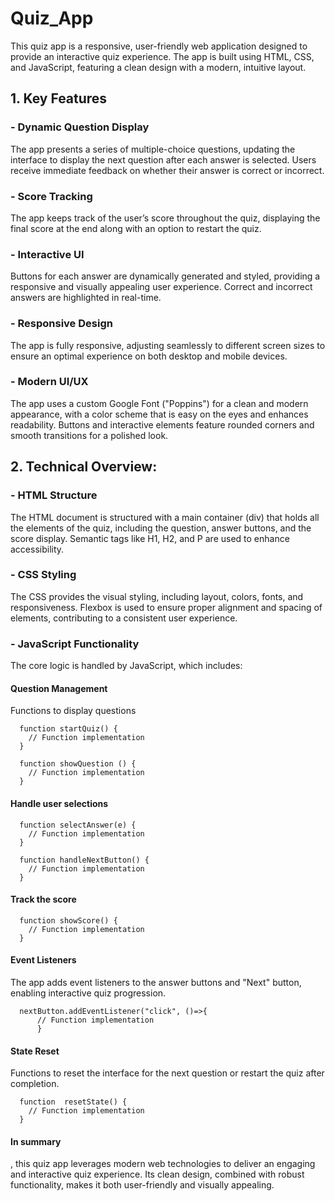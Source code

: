 # Quiz_App

This quiz app is a responsive, user-friendly web application designed to provide an interactive quiz experience. The app is built using HTML, CSS, and JavaScript, featuring a clean design with a modern, intuitive layout.

<h2>1. Key Features</h2>

<h3>- Dynamic Question Display</h3>

  The app presents a series of multiple-choice questions, updating the interface to display the next question after each answer is selected. Users receive immediate feedback on whether their answer is correct or incorrect.
  
<h3>- Score Tracking</h3>

  The app keeps track of the user’s score throughout the quiz, displaying the final score at the end along with an option to restart the quiz.

<h3>- Interactive UI</h3>

  Buttons for each answer are dynamically generated and styled, providing a responsive and visually appealing user experience. Correct and incorrect answers are highlighted in real-time.

<h3>- Responsive Design</h3>

  The app is fully responsive, adjusting seamlessly to different screen sizes to ensure an optimal experience on both desktop and mobile devices.

<h3>- Modern UI/UX</h3>

  The app uses a custom Google Font ("Poppins") for a clean and modern appearance, with a color scheme that is easy on the eyes and enhances readability. Buttons and interactive elements feature rounded corners and smooth transitions for a polished look.
  
<h2>2. Technical Overview:</h2>

<h3>- HTML Structure</h3>

  The HTML document is structured with a main container (div) that holds all the elements of the quiz, including the question, answer buttons, and the score display. Semantic tags like H1, H2, and P are used to enhance accessibility.
  
<h3>- CSS Styling</h3>

  The CSS provides the visual styling, including layout, colors, fonts, and responsiveness. Flexbox is used to ensure proper alignment and spacing of elements, contributing to a consistent user experience.

<h3>- JavaScript Functionality</h3>

   The core logic is handled by JavaScript, which includes:
   
  <h4>Question Management</h4>
  
  Functions to display questions

      function startQuiz() {
        // Function implementation
      }

      function showQuestion () {
        // Function implementation
      }

  <h4>Handle user selections</h4>

      function selectAnswer(e) {
        // Function implementation
      }

      function handleNextButton() {
        // Function implementation
      }
  
  <h4>Track the score</h4>

      function showScore() {
        // Function implementation
      }
  
  <h4>Event Listeners</h4>

  The app adds event listeners to the answer buttons and "Next" button, enabling interactive quiz progression.

      nextButton.addEventListener("click", ()=>{
          // Function implementation
          }

  <h4>State Reset</h4>

  Functions to reset the interface for the next question or restart the quiz after completion.

      function  resetState() {
        // Function implementation
      }

<h4>In summary</h4>, this quiz app leverages modern web technologies to deliver an engaging and interactive quiz experience. Its clean design, combined with robust functionality, makes it both user-friendly and visually appealing.
